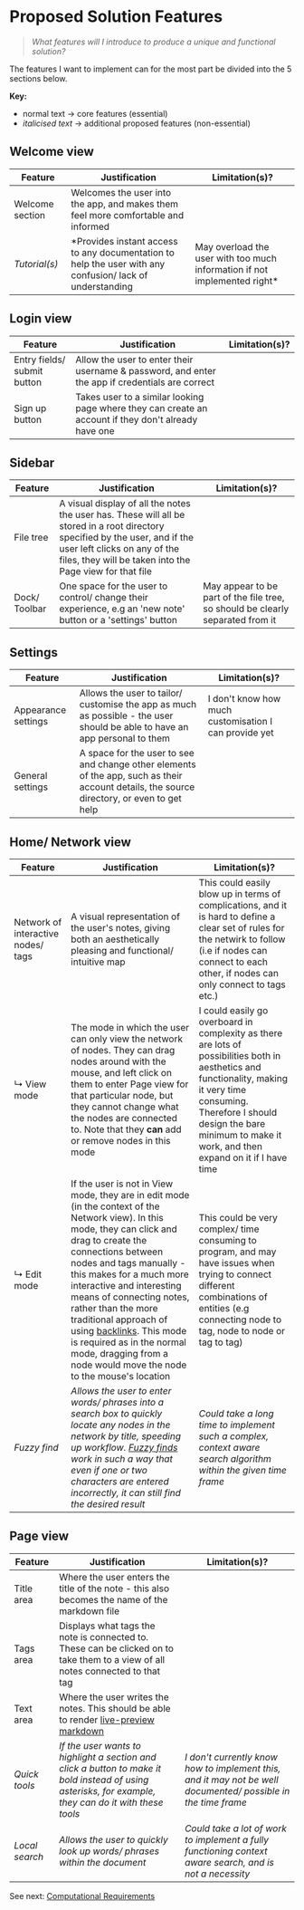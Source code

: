 # Proposed Solution Features
> *What features will I introduce to produce a unique and functional solution?*

The features I want to implement can for the most part be divided into the 5 sections below.

**Key:**
- normal text -> core features (essential)
- *italicised text* -> additional proposed features (non-essential)

## Welcome view

| Feature | Justification | Limitation(s)? |
|---|---|---|
| Welcome section | Welcomes the user into the app, and makes them feel more comfortable and informed |
| *Tutorial(s)* | *Provides instant access to any documentation to help the user with any confusion/ lack of understanding | May overload the user with too much information if not implemented right* |

## Login view

| Feature | Justification | Limitation(s)? |
|---|---|---|
| Entry fields/ submit button | Allow the user to enter their username & password, and enter the app if credentials are correct |  |
| Sign up button | Takes user to a similar looking page where they can create an account if they don't already have one |  |

## Sidebar

| Feature | Justification | Limitation(s)? |
|---|---|---|
| File tree | A visual display of all the notes the user has. These will all be stored in a root directory specified by the user, and if the user left clicks on any of the files, they will be taken into the Page view for that file |  |
| Dock/ Toolbar | One space for the user to control/ change their experience, e.g an 'new note' button or a 'settings' button | May appear to be part of the file  tree, so should be clearly separated from it |

## Settings

| Feature | Justification | Limitation(s)? |
|---|---|---|
| Appearance settings | Allows the user to tailor/ customise the app as much as possible - the user should be able to have an app personal to them | I don't know how much customisation I can provide yet |
| General settings | A space for the user to see and change other elements of the app, such as their account details, the source directory, or even to get help |  |

## Home/ Network view

| Feature | Justification | Limitation(s)? |
|---|---|---|
| Network of interactive nodes/ tags | A visual representation of the user's notes, giving both an aesthetically pleasing and functional/ intuitive map | This could easily blow up in terms of complications, and it is hard to define a clear set of rules for the netwirk to follow (i.e if nodes can connect to each other, if nodes can only connect to tags etc.) |
| ↳ View mode | The mode in which the user can only view the network of nodes. They can drag nodes around with the mouse, and left click on them to enter Page view for that particular node, but they cannot change what the nodes are connected to. Note that they **can** add or remove nodes in this mode | I could easily go overboard in complexity as there are lots of possibilities both in aesthetics and functionality, making it very time consuming. Therefore I should design the bare minimum to make it work, and then expand on it if I have time |
| ↳ Edit mode | If the user is not in View mode, they are in edit mode (in the context of the Network view). In this mode, they can click and drag to create the connections between nodes and tags manually - this makes for a much more interactive and interesting means of connecting notes, rather than the more traditional approach of using [backlinks](https://en.wikipedia.org/wiki/Backlink). This mode is required as in the normal mode, dragging from a node would move the node to the mouse's location | This could be very complex/ time consuming to program, and may have issues when trying to connect different combinations of entities (e.g connecting node to tag, node to node or tag to tag) |
| *Fuzzy find* | *Allows the user to enter words/ phrases into a search box to quickly locate any nodes in the network by title, speeding up workflow. [Fuzzy finds](https://www.techtarget.com/whatis/definition/fuzzy-search) work in such a way that even if one or two characters are entered incorrectly, it can still find the desired result* | *Could take a long time to implement such a complex, context aware search algorithm within the given time frame* |

## Page view

| Feature | Justification | Limitation(s)? |
|---|---|---|
| Title area | Where the user enters the title of the note - this also becomes the name of the markdown file |  |
| Tags area | Displays what tags the note is connected to. These can be clicked on to take them to a view of all notes connected to that tag |  |
| Text area | Where the user writes the notes. This should be able to render  [live-preview markdown](https://www.geeksforgeeks.org/build-a-markdown-previewer/) |  |
| *Quick tools* | *If the user wants to highlight a section and click a button to make it bold instead of using asterisks, for example, they can do it with these tools* | *I don't currently know how to implement this, and it may not be well documented/ possible in the time frame* |
| *Local search* | *Allows the user to quickly look up words/ phrases within the document* | *Could take a lot of work to implement a fully functioning context aware search, and is not a necessity* |

See next: [Computational Requirements](1.6-computational_requirements.md)
